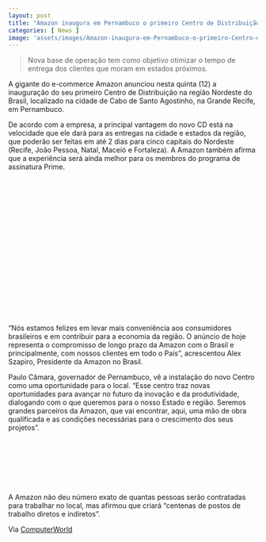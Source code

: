 ```yaml
---
layout: post
title: "Amazon inaugura em Pernambuco o primeiro Centro de Distribuição no Nordeste"
categories: [ News ]
image: 'assets/images/Amazon-inaugura-em-Pernambuco-o-primeiro-Centro-de-Distribuição-no-Nordeste.jpg'
---
```


> Nova base de operação tem como objetivo otimizar o tempo de entrega dos clientes que moram em estados próximos.

A gigante do e-commerce Amazon anunciou nesta quinta (12) a inauguração do seu primeiro Centro de Distribuição na região Nordeste do Brasil, localizado na cidade de Cabo de Santo Agostinho, na Grande Recife, em Pernambuco. 

De acordo com a empresa, a principal vantagem do novo CD está na velocidade que ele dará para as entregas na cidade e estados da região, que poderão ser feitas em até 2 dias para cinco capitais do Nordeste (Recife, João Pessoa, Natal, Maceió e Fortaleza). A Amazon também afirma que a experiência será ainda melhor para os membros do programa de assinatura Prime. 

<!-- QUADRADO -->
<script async src="//pagead2.googlesyndication.com/pagead/js/adsbygoogle.js"></script>
<ins class="adsbygoogle"
style="display:inline-block;width:336px;height:280px"
data-ad-client="ca-pub-2838251107855362"
data-ad-slot="5351066970"></ins>
<script>
(adsbygoogle = window.adsbygoogle || []).push({});
</script>

“Nós estamos felizes em levar mais conveniência aos consumidores brasileiros e em contribuir para a economia da região. O anúncio de hoje representa o compromisso de longo prazo da Amazon com o Brasil e principalmente, com nossos clientes em todo o País”, acrescentou Alex Szapiro, Presidente da Amazon no Brasil.  

Paulo Câmara, governador de Pernambuco, vê a instalação do novo Centro como uma oportunidade para o local. “Esse centro traz novas oportunidades para avançar no futuro da inovação e da produtividade, dialogando com o que queremos para o nosso Estado e região. Seremos grandes parceiros da Amazon, que vai encontrar, aqui, uma mão de obra qualificada e as condições necessárias para o crescimento dos seus projetos”. 

<!-- MINI ANÚNCIO -->
<script async src="//pagead2.googlesyndication.com/pagead/js/adsbygoogle.js"></script>
<!-- Games Root -->
<ins class="adsbygoogle"
style="display:inline-block;width:730px;height:95px"
data-ad-client="ca-pub-2838251107855362"
data-ad-slot="5351066970"></ins>
<script>
(adsbygoogle = window.adsbygoogle || []).push({});
</script>

A Amazon não deu número exato de quantas pessoas serão contratadas para trabalhar no local, mas afirmou que criará “centenas de postos de trabalho diretos e indiretos”.  

Via [ComputerWorld](https://computerworld.com.br/2019/12/13/amazon-inaugura-em-pernambuco-o-primeiro-centro-de-distribuicao-no-nordeste/)
